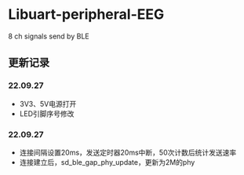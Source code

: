 # Libuart-peripheral-EEG
8 ch signals send by BLE

## 更新记录
### 22.09.27
- 3V3、5V电源打开
- LED引脚序号修改

### 22.09.27
- 连接间隔设置20ms，发送定时器20ms中断，50次计数后统计发送速率
- 连接建立后，sd_ble_gap_phy_update，更新为2M的phy